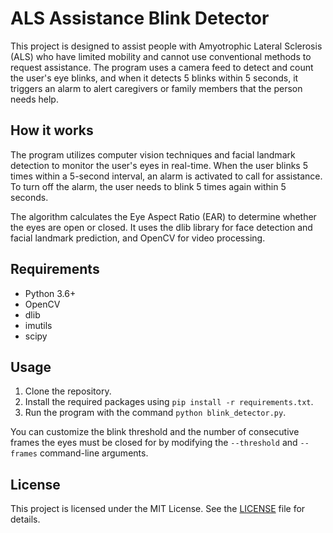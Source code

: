 # ALS Assistance Blink Detector

This project is designed to assist people with Amyotrophic Lateral Sclerosis (ALS) who have limited mobility and cannot use conventional methods to request assistance. The program uses a camera feed to detect and count the user's eye blinks, and when it detects 5 blinks within 5 seconds, it triggers an alarm to alert caregivers or family members that the person needs help.

## How it works

The program utilizes computer vision techniques and facial landmark detection to monitor the user's eyes in real-time. When the user blinks 5 times within a 5-second interval, an alarm is activated to call for assistance. To turn off the alarm, the user needs to blink 5 times again within 5 seconds.

The algorithm calculates the Eye Aspect Ratio (EAR) to determine whether the eyes are open or closed. It uses the dlib library for face detection and facial landmark prediction, and OpenCV for video processing.

## Requirements

- Python 3.6+
- OpenCV
- dlib
- imutils
- scipy

## Usage

1. Clone the repository.
2. Install the required packages using `pip install -r requirements.txt`.
3. Run the program with the command `python blink_detector.py`.

You can customize the blink threshold and the number of consecutive frames the eyes must be closed for by modifying the `--threshold` and `--frames` command-line arguments.

## License

This project is licensed under the MIT License. See the [LICENSE](LICENSE) file for details.
